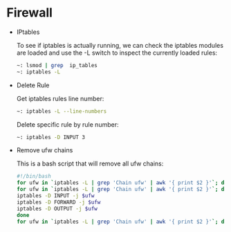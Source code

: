 # Firewall

- IPtables

    To see if iptables is actually running, we can check the iptables modules are loaded and use the -L switch to inspect the currently loaded rules:

    ```bash
    ~: lsmod | grep  ip_tables
    ~: iptables -L
    ```

- Delete Rule

    Get iptables rules line number:

    ```bash
    ~: iptables -L --line-numbers
    ```

    Delete specific rule by rule number:

    ```bash
    ~: iptables -D INPUT 3
    ```

- Remove ufw chains

    This is a bash script that will remove all ufw chains:

    ```bash
    #!/bin/bash
    for ufw in `iptables -L | grep 'Chain ufw' | awk '{ print $2 }'`; do iptables -F $ufw; done
    for ufw in `iptables -L | grep 'Chain ufw' | awk '{ print $2 }'`; do
    iptables -D INPUT -j $ufw
    iptables -D FORWARD -j $ufw
    iptables -D OUTPUT -j $ufw
    done
    for ufw in `iptables -L | grep 'Chain ufw' | awk '{ print $2 }'`; do iptables -X $ufw; done
    ```
